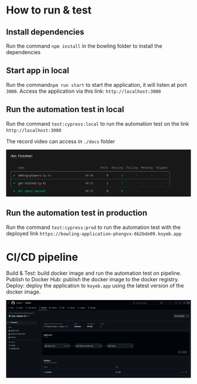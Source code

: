# How to run & test

## Install dependencies
Run the command ```npm install``` in the bowling folder to install the dependencies

## Start app in local
Run the command```npm run start``` to start the application, it will listen at port `3000`. Access
the application via this link: ```http://localhost:3000```

## Run the automation test in local
Run the command ```test:cypress:local``` to run the automation test on the link ```http://localhost:3000```

The record video can access in `./docs` folder

![test-results](./docs/test-results.png)

## Run the automation test in production
Run the command ```test:cypress:prod``` to run the automation test with the deployed link `https://bowling-application-phongvx-6b2bde09.koyeb.app`

# CI/CD pipeline
Build & Test: build docker image and run the automation test on pipeline.
Publish to Docker Hub: publish the docker image to the docker registry.
Deploy: deploy the application to ```koyeb.app``` using the latest version of the docker image.

![ci-cd-results](./docs/ci-cd-pipeline-results.png)


